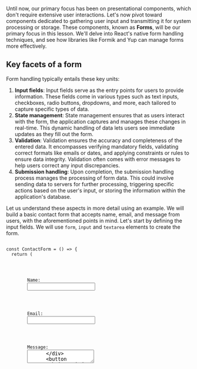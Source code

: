 Until now, our primary focus has been on presentational components, which don't require extensive user interactions. Let's now pivot toward components dedicated to gathering user input and transmitting it for system processing or storage. These components, known as **Forms**, will be our primary focus in this lesson. We'll delve into React's native form handling techniques, and see how libraries like Formik and Yup can manage forms more effectively.

## Key facets of a form

Form handling typically entails these key units:

1. **Input fields**: Input fields serve as the entry points for users to provide information. These fields come in various types such as text inputs, checkboxes, radio buttons, dropdowns, and more, each tailored to capture specific types of data.
2. **State management**: State management ensures that as users interact with the form, the application captures and manages these changes in real-time. This dynamic handling of data lets users see immediate updates as they fill out the form.
3. **Validation**: Validation ensures the accuracy and completeness of the entered data. It encompasses verifying mandatory fields, validating correct formats like emails or dates, and applying constraints or rules to ensure data integrity. Validation often comes with error messages to help users correct any input discrepancies.
4. **Submission handling**: Upon completion, the submission handling process manages the processing of form data. This could involve sending data to servers for further processing, triggering specific actions based on the user's input, or storing the information within the application's database.

Let us understand these aspects in more detail using an example. We will build a basic contact form that accepts name, email, and message from users, with the aforementioned points in mind. Let's start by defining the input fields. We will use `form`, `input` and `textarea` elements to create the form.

<codeblock language="reactjs" type="lesson" >
<code>
const ContactForm = () => {
  return (
    <form>
      <div>
        <label>Name:</label>
        <input
          type="text"
          name="name"
        />
      </div>
      <div>
        <label>Email:</label>
        <input
          type="email"
          name="email"
        />
      </div>
      <div>
        <label>Message:</label>
        <textarea
          name="message"
        />
      </div>
      <button type="submit">Submit</button>
    </form>
  );
};

const App = () => {
  return <ContactForm />
};

export default App;
</code>
</codeblock>

Now, let's associate each input field with a key in the state object variable `formData`. This object will be updated using the `handleChange` function whenever the user inputs data into the fields. The `value` attribute of each input field element will be bound to its respective state in the `formData` state object. This ensures that the input fields reflect the current state and any changes made by the user are captured.

<codeblock language="reactjs" type="lesson" packages="ramda" foldLines="15-44">
<code>
import { useState } from "react";

const ContactForm = () => {
  const [formData, setFormData] = useState({
    name: "",
    email: "",
    message: "",
  });

  const handleChange = e => {
    const { name, value } = e.target;
    setFormData(R.assoc(name, value));
  };

  return (
    <form>
      <div>
        <label>Name:</label>
        <input
          type="text"
          name="name"
          value={formData.name}
          onChange={handleChange}
        />
      </div>
      <div>
        <label>Email:</label>
        <input
          type="email"
          name="email"
          value={formData.email}
          onChange={handleChange}
        />
      </div>
      <div>
        <label>Message:</label>
        <textarea
          name="message"
          value={formData.message}
          onChange={handleChange}
        />
      </div>
      <button type="submit">Submit</button>
    </form>
  );
};

const App = () => {
  return <ContactForm />
};

export default App;
</code>
</codeblock>

Our next task is to add validations. At BigBinary, we prefer [eager validation](https://www.reddit.com/media?url=https%3A%2F%2Fi.redd.it%2Fa9ldtg9kx0371.gif) since it provides immediate feedback to users as they interact with the form.

We will validate the form fields using the `validateField` function whenever the user inputs data into the fields or navigates away from them. It will check if the required fields are empty and if the `email` field follows a valid format using a simple regex check. When validation fails for any field, an error message will be stored in the `errors` state object corresponding to that field. Error messages will be displayed against each input field if there are validation errors. Additionally, we'll include `noValidate` in the `form` element to bypass default HTML form validations during submission.

<codeblock language="reactjs" type="lesson" packages="ramda" foldLines="44-79">
<code>
import { useState } from "react";

const ContactForm = () => {
  const [formData, setFormData] = useState({
    name: "",
    email: "",
    message: "",
  });

  const [errors, setErrors] = useState({
    name: "",
    email: "",
    message: "",
  });

  const validateField = (name, value) => {
    let error = "";
    if (name === 'name' && !value.trim()) {
      error = "Name is required";
    } else if (name === 'email' && (!value.trim() || !/^\S+@\S+\.\S+$/.test(value))) {
      error = value.trim() ? "Invalid email format" : "Email is required";
    } else if (name === 'message' && !value.trim()) {
      error = "Message is required";
    }

    return error;
  };

  const performValidation = e => {
    const { name, value } = e.target;
    const error = validateField(name, value);
    setErrors(R.assoc(name, error));
  };

  const handleChange = e => {
    const { name, value } = e.target;
    setFormData(R.assoc(name, value));
    performValidation(e);
  };

  return (
    <form noValidate>
      <div>
        <label>Name:</label>
        <input
          type="text"
          name="name"
          value={formData.name}
          onBlur={performValidation}
          onChange={handleChange}
        />
        {errors.name && <span>{errors.name}</span>}
      </div>
      <div>
        <label>Email:</label>
        <input
          type="email"
          name="email"
          value={formData.email}
          onBlur={performValidation}
          onChange={handleChange}
        />
        {errors.email && <span>{errors.email}</span>}
      </div>
      <div>
        <label>Message:</label>
        <textarea
          name="message"
          value={formData.message}
          onBlur={performValidation}
          onChange={handleChange}
        />
        {errors.message && <span>{errors.message}</span>}
      </div>
      <button type="submit">Submit</button>
    </form>
  );
};

const App = () => {
  return <ContactForm />
};

export default App;
</code>
</codeblock>

Finally, we'll define the `handleSubmit` function to handle form submission. This function will be invoked when the form is submitted. To avoid the default form behavior, which reloads the page, we'll use `e.preventDefault()`. Then, we will call `validateField` on all form fields to validate them upon submission. If the form is valid, the logic for form submission is executed.

<codeblock language="reactjs" type="lesson" packages="ramda">
<code>
import { useState } from "react";

const ContactForm = () => {
  const [formData, setFormData] = useState({
    name: "",
    email: "",
    message: "",
  });

  const [errors, setErrors] = useState({
    name: "",
    email: "",
    message: "",
  });

  const validateField = (name, value) => {
    let error = "";
    if (name === 'name' && !value.trim()) {
      error = "Name is required";
    } else if (name === 'email' && (!value.trim() || !/^\S+@\S+\.\S+$/.test(value))) {
      error = value.trim() ? "Invalid email format" : "Email is required";
    } else if (name === 'message' && !value.trim()) {
      error = "Message is required";
    }

    return error;
  };

  const performValidation = e => {
    const { name, value } = e.target;
    const error = validateField(name, value);
    setErrors(R.assoc(name, error));
  };

  const handleChange = e => {
    const { name, value } = e.target;
    setFormData(R.assoc(name, value));
    performValidation(e);
  };

  const handleSubmit = e => {
    e.preventDefault();

    let newErrors = {};
    Object.entries(formData).forEach(([name, value]) => {
      const error = validateField(name, value);
      if (error) {
        newErrors = { ...newErrors, [name]: error };
      }
    });
    setErrors(newErrors);

    const isValid = Object.values(newErrors).every(error => error === "");

    if (isValid) {
      // Perform form submission logic here
      alert(`Form submitted with data: ${JSON.stringify(formData)}`);
    }
  };

  return (
    <form onSubmit={handleSubmit} noValidate>
      <div>
        <label>Name:</label>
        <input
          type="text"
          name="name"
          value={formData.name}
          onBlur={performValidation}
          onChange={handleChange}
        />
        {errors.name && <span>{errors.name}</span>}
      </div>
      <div>
        <label>Email:</label>
        <input
          type="email"
          name="email"
          value={formData.email}
          onBlur={performValidation}
          onChange={handleChange}
        />
        {errors.email && <span>{errors.email}</span>}
      </div>
      <div>
        <label>Message:</label>
        <textarea
          name="message"
          value={formData.message}
          onBlur={performValidation}
          onChange={handleChange}
        />
        {errors.message && <span>{errors.message}</span>}
      </div>
      <button type="submit">Submit</button>
    </form>
  );
};

const App = () => {
  return <ContactForm />
};

export default App;
</code>
</codeblock>

## Limitations of native form handling in React

Using only built-in React features to handle forms, as we did in the `ContactForm` example, can lead to a lot of repetitive code and complexity:

- **Complex State Management**: Manually managing form state necessitates creating and updating state variables for each form field, resulting in verbosity and potential synchronization issues. For instance, in the `ContactForm`, tracking changes for `name`, `email`, and `message` led to verbose code.

- **Validation Logic**: Implementing validation without external libraries involves crafting custom validations for individual fields, managing error messages, and manually checking input values. In the `ContactForm`, we added manual validation in the `validateField` function to ensure non-empty names, valid email formats, and non-blank messages.

- **Form Submission Handling**: Manual form handling can blur the separation between form validation and submission processes, requiring explicit validation before submission. In the `ContactForm`, calling the `validateField` function on each of the form fields within the `handleSubmit` event handler exemplifies this intertwined nature.

- **Error Handling and Display**: Displaying validation errors alongside form fields involves additional logic for conditional rendering. In the `ContactForm`, managing error messages for each field using the `errors` state and conditional rendering added complexity to the codebase.

These limitations highlight the need for libraries to encapsulate the boilerplate code. There are several libraries that make form management easier in React. Two standout examples are [Formik](https://www.npmjs.com/package/formik) for handling forms and [Yup](https://www.npmjs.com/package/yup) for validation. In the next section, we'll see how these tools make form handling more efficient.

## Form handling with Formik and Yup

Formik and Yup streamline the form-building process by cutting down on boilerplate code and substantially reducing code verbosity. Here's an overview of how they accomplish this:

- Formik centralizes form state management, reducing boilerplate code by automatically handling form values, errors, touched fields, and form submission.

- Yup schema allows for declarative and concise form validation, simplifying the process of defining and executing validation rules. Formik provides various validation strategies, allowing developers to choose how and when validation should occur.

- Formik decouples form submission logic from validation. Upon successful validation, Formik's `onSubmit` handler is solely responsible for executing form submission logic.

- Formik offers built-in error handling mechanisms that seamlessly integrate with the form fields, providing a more user-friendly way to display validation errors.

In the upcoming lessons, we'll explore the specifics of managing forms using Formik and implementing validation with Yup.
